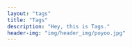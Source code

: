 ```yaml
---
layout: "tags"
title: "Tags"
description: "Hey, this is Tags."
header-img: "img/header_img/poyoo.jpg"
---
```

